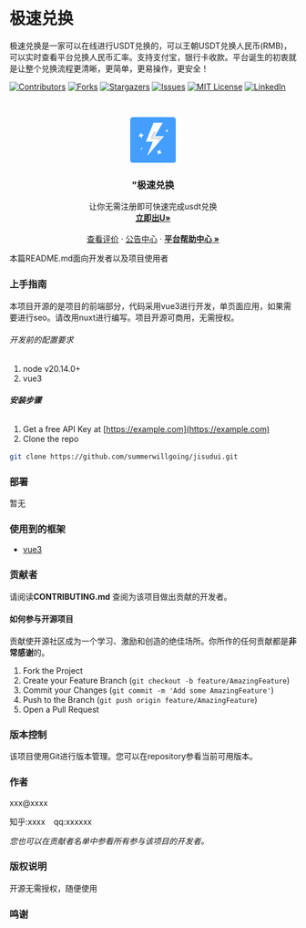 
# 极速兑换

极速兑换是一家可以在线进行USDT兑换的，可以王朝USDT兑换人民币(RMB)，可以实时查看平台兑换人民币汇率。支持支付宝，银行卡收款。平台诞生的初衷就是让整个兑换流程更清晰，更简单，更易操作，更安全！

<!-- PROJECT SHIELDS -->

[![Contributors][contributors-shield]][contributors-url]
[![Forks][forks-shield]][forks-url]
[![Stargazers][stars-shield]][stars-url]
[![Issues][issues-shield]][issues-url]
[![MIT License][license-shield]][license-url]
[![LinkedIn][linkedin-shield]][linkedin-url]

<!-- PROJECT LOGO -->
<br />

<p align="center">
  <a href="https://www.jishuex.com/">
    <img src="jisudui-500.png" alt="Logo" width="80" height="80">
  </a>

  <h3 align="center">"极速兑换</h3>
  <p align="center">
   让你无需注册即可快速完成usdt兑换
    <br />
    <a href="https://www.jishuex.com/index.html#/exchange"><strong>立即出U»</strong></a>
    <br />
    <br />
    <a href="https://www.jishuex.com/index.html#/comment">查看评价</a>
    ·
    <a href="https://www.jishuex.com/index.html#/notice/list/1/%E5%85%AC%E5%91%8A%E4%B8%AD%E5%BF%83">公告中心</a>
    ·
    <a href="https://www.jishuex.com/index.html#/help"><strong>平台帮助中心 »</strong></a>
  </p>

</p>


 本篇README.md面向开发者以及项目使用者
 
### 上手指南

本项目开源的是项目的前端部分，代码采用vue3进行开发，单页面应用，如果需要进行seo。请改用nuxt进行编写。项目开源可商用，无需授权。


###### 开发前的配置要求

1. node v20.14.0+
2. vue3

###### **安装步骤**

1. Get a free API Key at [https://example.com](https://example.com)
2. Clone the repo

```sh
git clone https://github.com/summerwillgoing/jisudui.git
```

### 部署

暂无

### 使用到的框架

- [vue3](https://vuejs.org/)

### 贡献者

请阅读**CONTRIBUTING.md** 查阅为该项目做出贡献的开发者。

#### 如何参与开源项目

贡献使开源社区成为一个学习、激励和创造的绝佳场所。你所作的任何贡献都是**非常感谢**的。


1. Fork the Project
2. Create your Feature Branch (`git checkout -b feature/AmazingFeature`)
3. Commit your Changes (`git commit -m 'Add some AmazingFeature'`)
4. Push to the Branch (`git push origin feature/AmazingFeature`)
5. Open a Pull Request



### 版本控制

该项目使用Git进行版本管理。您可以在repository参看当前可用版本。

### 作者

xxx@xxxx

知乎:xxxx  &ensp; qq:xxxxxx    

 *您也可以在贡献者名单中参看所有参与该项目的开发者。*

### 版权说明

开源无需授权，随便使用

### 鸣谢
[your-project-path]:shaojintian/Best_README_template
[contributors-shield]: https://img.shields.io/github/contributors/shaojintian/Best_README_template.svg?style=flat-square
[contributors-url]: https://github.com/shaojintian/Best_README_template/graphs/contributors
[forks-shield]: https://img.shields.io/github/forks/shaojintian/Best_README_template.svg?style=flat-square
[forks-url]: https://github.com/shaojintian/Best_README_template/network/members
[stars-shield]: https://img.shields.io/github/stars/shaojintian/Best_README_template.svg?style=flat-square
[stars-url]: https://github.com/shaojintian/Best_README_template/stargazers
[issues-shield]: https://img.shields.io/github/issues/shaojintian/Best_README_template.svg?style=flat-square
[issues-url]: https://img.shields.io/github/issues/shaojintian/Best_README_template.svg
[license-shield]: https://img.shields.io/github/license/shaojintian/Best_README_template.svg?style=flat-square
[license-url]: https://github.com/shaojintian/Best_README_template/blob/master/LICENSE.txt
[linkedin-shield]: https://img.shields.io/badge/-LinkedIn-black.svg?style=flat-square&logo=linkedin&colorB=555
[linkedin-url]: https://linkedin.com/in/shaojintian
